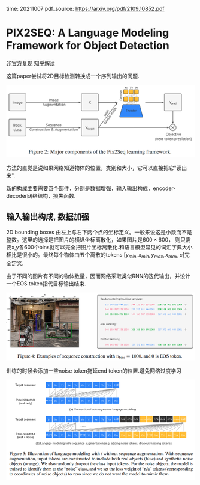 time: 20211007
pdf_source: https://arxiv.org/pdf/2109.10852.pdf

# PIX2SEQ: A Language Modeling Framework for Object Detection

[非官方复现](https://github.com/gaopengcuhk/Stable-Pix2Seq)  [知乎解读](https://zhuanlan.zhihu.com/p/413047000)

这篇paper尝试将2D目标检测转换成一个序列输出的问题.

![image](res/pix2seq_arch.png)

方法的直觉是说如果网络知道物体的位置，类别和大小，它可以直接把它"读出来".

新的构成主要需要四个部件，分别是数据增强，输入输出构成，encoder-decoder网络结构，损失函数.

## 输入输出构成, 数据加强

2D bounding boxes 由左上与右下两个点的坐标定义。一般来说这是小数而不是整数。这里的选择是把图片的横纵坐标离散化，如果图片是$600 \times 600$， 则只需要x,y各600个bins就可以完全把图片坐标离散化.和语言模型常见的词汇字典大小相比是很小的。最终每个物体由五个离散的tokens $[y_{min}, x_{min}, y_{max}, x_{max}, c]$完全定义. 

由于不同的图片有不同的物体数量，因而网络采取类似RNN的迭代输出，并设计一个EOS token指代目标输出结束.

![image](res/pix2seq_output.png)

训练的时候会添加一些noise token拖延end token的位置.避免网络过度学习

![image](res/pix2seq_noise.png)
